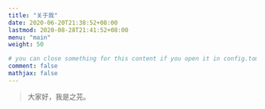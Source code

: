 ```yaml
---
title: "关于我"
date: 2020-06-20T21:38:52+08:00
lastmod: 2020-08-28T21:41:52+08:00
menu: "main"
weight: 50

# you can close something for this content if you open it in config.toml.
comment: false
mathjax: false
---
```


> 大家好，我是之芫。